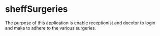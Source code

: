 # sheffSurgeries
The purpose of this application is enable receptionist and docotor to login and make to adhere to the various surgeries.   
